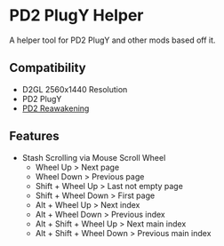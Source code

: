 # PD2 PlugY Helper
A helper tool for PD2 PlugY and other mods based off it.

## Compatibility
- D2GL 2560x1440 Resolution
- PD2 PlugY
- [PD2 Reawakening](https://github.com/synpoox/pd2-reawakening)

## Features
- Stash Scrolling via Mouse Scroll Wheel
  - Wheel Up > Next page
  - Wheel Down > Previous page
  - Shift + Wheel Up > Last not empty page
  - Shift + Wheel Down > First page
  - Alt + Wheel Up > Next index
  - Alt + Wheel Down > Previous index
  - Alt + Shift + Wheel Up > Next main index
  - Alt + Shift + Wheel Down > Previous main index
